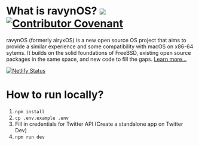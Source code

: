 # What is ravynOS? ![](https://api.cirrus-ci.com/github/ravynsoft/ravynos.svg?branch=main) [![Contributor Covenant](https://img.shields.io/badge/Contributor%20Covenant-2.1-4baaaa.svg)](CODE_OF_CONDUCT.md)

ravynOS (formerly airyxOS) is a new open source OS project that aims to provide a similar experience and some compatibility with macOS on x86-64 sytems. It builds on the solid foundations of FreeBSD, existing open source packages in the same space, and new code to fill the gaps. [Learn more...](https://www.ravynos.com/)

[![Netlify Status](https://api.netlify.com/api/v1/badges/53c5e3ef-f218-4bf2-bec5-608b7dbf14f6/deploy-status)](https://app.netlify.com/sites/ravynos/deploys)

# How to run locally?

1. `npm install`
2. `cp .env.example .env`
3. Fill in credentials for Twitter API (Create a standalone app on Twitter Dev)
4. `npm run dev`
